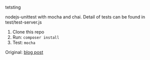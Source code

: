 tetsting

nodejs-unittest with mocha and chai. Detail of tests can be found in test/test-server.js

1. Clone this repo
2. Run: `composer install`
3. Test: `mocha`



Original: [blog post](http://mherman.org/blog/2015/09/10/testing-node-js-with-mocha-and-chai/#.VfJlgVNViko)
